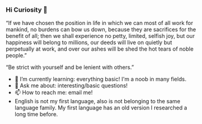 ### Hi Curiosity 🤗

<!--
**qianxliu/qianxliu** is a ✨ _special_ ✨ repository because its `README.md` (this file) appears on your GitHub profile.

Here are some ideas to get you started:

- 🔭 I’m currently working on ...
- 🌱 I’m currently learning ...
- 👯 I’m looking to collaborate on ...
- 🤔 I’m looking for help with ...
- 💬 Ask me about ...
- 📫 How to reach me: ...
- 😄 Pronouns: ...
-->
“If we have chosen the position in life in which we can most of all work for mankind, no burdens can bow us down, because they are sacrifices for the benefit of all; then we shall experience no petty, limited, selfish joy, but our happiness will belong to millions, our deeds will live on quietly but perpetually at work, and over our ashes will be shed the hot tears of noble people.”

“Be strict with yourself and be lenient with others.”

- 🌱 I’m currently learning: everything basic! I'm a noob in many fields.
- 💬 Ask me about: interesting/basic questions!
- 📫 How to reach me: email me!
- English is not my first language, also is not belonging to the same language family. My first language has an old version I researched a long time before. 

<!--
I'm never sure I really contribute to humanity(I cann't feel the rough thoughts and I knowed not only 1-3 languages), so I like the simple/small concepts.
-->

